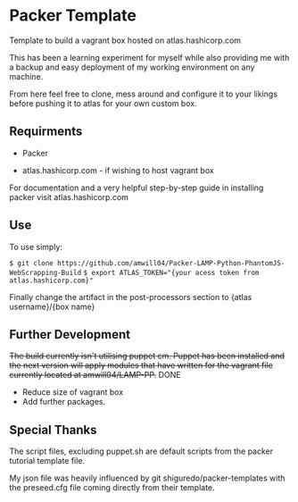# Packer Template
Template to build a vagrant box hosted on atlas.hashicorp.com

This has been a learning experiment for myself while also providing me with a backup
and easy deployment of my working environment on any machine.

From here feel free to clone, mess around and configure it to your likings before pushing
it to atlas for your own custom box.

## Requirments

* Packer

* atlas.hashicorp.com - if wishing to host vagrant box

For documentation and a very helpful step-by-step guide in installing packer visit
atlas.hashicorp.com

## Use
To use simply:

`$ git clone https://github.com/amwill04/Packer-LAMP-Python-PhantomJS-WebScrapping-Build`
`$ export ATLAS_TOKEN="{your acess token from atlas.hashicorp.com}"`

Finally change the artifact in the post-processors section to {atlas username}/{box name}


## Further Development
~~The build currently isn't utilising puppet cm. Puppet has been installed and the
next version will apply modules that have written for the vagrant file currently
located at amwill04/LAMP-PP.~~ DONE

* Reduce size of vagrant box
* Add further packages.

## Special Thanks
The script files, excluding puppet.sh are default scripts from the packer tutorial
template file.

My json file was heavily influenced by git shiguredo/packer-templates with
the preseed.cfg file coming directly from their template.
